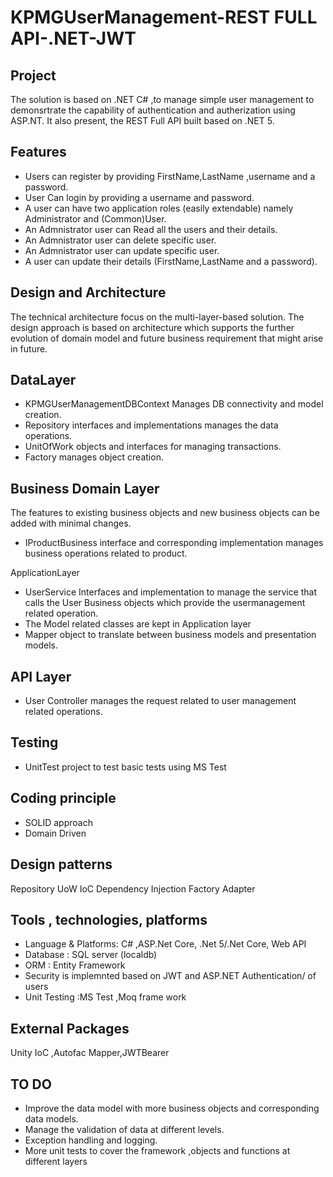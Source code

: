 # KPMGUserManagement-REST FULL API-.NET-JWT

Project
--
The solution is based on .NET C# ,to manage simple user management to demonsrtrate the capability  of authentication and autherization using ASP.NT.
It also present, the REST Full API built based on .NET 5. 

Features
--
-    Users can register by providing FirstName,LastName ,username and a password.
-    User Can login by providing a username and password.
-    A user can have two application roles (easily extendable) namely Administrator and  (Common)User.
-    An Admnistrator user can Read all the users and their details.
-    An Admnistrator user can delete  specific user.
-    An Admnistrator user can update specific user.
-    A user can update their details (FirstName,LastName and a password).


Design and Architecture
--
The technical architecture focus on the multi-layer-based solution.
The design approach is based on architecture which supports the further evolution of domain model and future business requirement that might arise in future.

DataLayer
-
-	KPMGUserManagementDBContext
         Manages DB connectivity and model creation.
-	Repository interfaces and implementations manages the data operations.
-	UnitOfWork objects and interfaces for managing transactions.
-	Factory manages object creation.

Business Domain Layer
-
The features to existing business objects and new business objects can be added with minimal changes.
-	IProductBusiness interface and corresponding implementation manages business operations related to product.

ApplicationLayer

-	UserService Interfaces and implementation to manage the service that calls the User Business objects which provide the usermanagement related operation.
-	The Model related classes are kept in Application layer
-	Mapper object to translate between business models and presentation models.

API Layer
-
-	User Controller manages the request related to user management related operations.


Testing
-
-	UnitTest project to test basic tests using MS Test

Coding principle
-
-	SOLID approach
-	Domain Driven

Design patterns
-
Repository
UoW
IoC Dependency Injection
Factory
Adapter


Tools , technologies, platforms
-
-	Language & Platforms: C# ,ASP.Net Core, .Net 5/.Net Core, Web API
-	Database : SQL server (localdb)
-	ORM : Entity Framework
-   Security is implemnted based on JWT and ASP.NET Authentication/ of users 
-	Unit Testing :MS Test ,Moq frame work
        
External Packages
-
Unity IoC ,Autofac Mapper,JWTBearer

TO DO
-
-	Improve the data model with more business objects and corresponding data models.
-	Manage the validation of data at different levels.
-	Exception handling and logging.
-	More unit tests to cover the framework ,objects and functions at different layers
